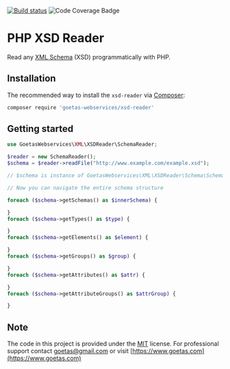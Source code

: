 [![Build status](https://github.com/goetwas-webservices/xsd-reader/workflows/Build%20and%20test/badge.svg)](https://github.com/goetas-webservices/xsd-reader/actions?query=workflow%3A"Build+and+test")
![Code Coverage Badge](./badge.svg)


# PHP XSD Reader

Read any [XML Schema](http://www.w3.org/XML/Schema) (XSD) programmatically with PHP.

## Installation

The recommended way to install the `xsd-reader` via [Composer](https://getcomposer.org/):

```bash
composer require 'goetas-webservices/xsd-reader'
```

## Getting started

```php
use GoetasWebservices\XML\XSDReader\SchemaReader;

$reader = new SchemaReader();
$schema = $reader->readFile("http://www.example.com/example.xsd");

// $schema is instance of GoetasWebservices\XML\XSDReader\Schema\Schema;

// Now you can navigate the entire schema structure

foreach ($schema->getSchemas() as $innerSchema) {

}
foreach ($schema->getTypes() as $type) {

}
foreach ($schema->getElements() as $element) {

}
foreach ($schema->getGroups() as $group) {

}
foreach ($schema->getAttributes() as $attr) {

}
foreach ($schema->getAttributeGroups() as $attrGroup) {

}
```

## Note

The code in this project is provided under the
[MIT](https://opensource.org/licenses/MIT) license.
For professional support
contact [goetas@gmail.com](mailto:goetas@gmail.com)
or visit [https://www.goetas.com](https://www.goetas.com)
